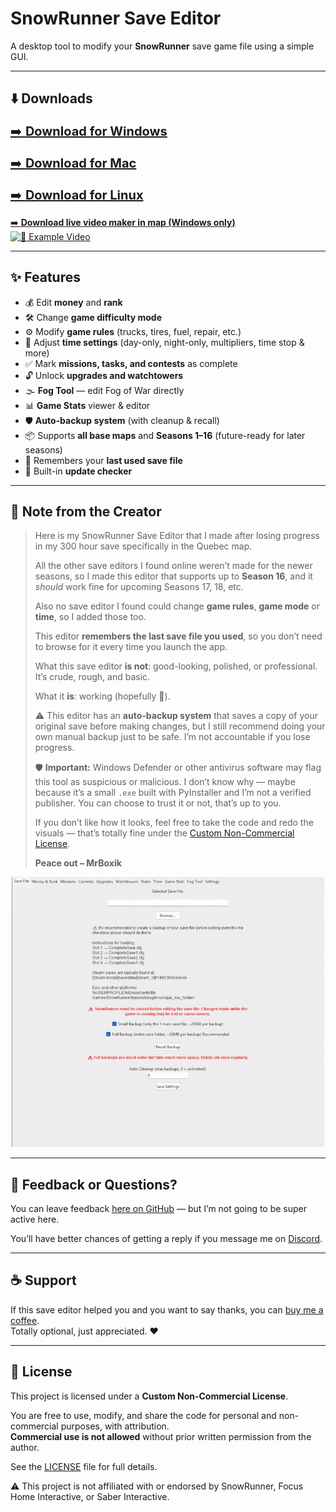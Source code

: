 # SnowRunner Save Editor

A desktop tool to modify your **SnowRunner** save game file using a simple GUI.

---

## ⬇️ Downloads

<p align="center">

<a href="https://github.com/MrBoxik/SnowRunner-Save-Editor/releases/tag/85a" style="font-size:20px;">➡️ <b>Download for Windows</b></a><br><br>
<a href="https://github.com/MrBoxik/SnowRunner-Save-Editor/releases/tag/85c" style="font-size:20px;">➡️ <b>Download for Mac</b></a><br><br>
<a href="https://github.com/MrBoxik/SnowRunner-Save-Editor/releases/tag/85b" style="font-size:20px;">➡️ <b>Download for Linux</b></a>

<a href="https://github.com/MrBoxik/SnowRunner-Save-Editor/releases/tag/70">
  ➡️ <b>Download live video maker in map (Windows only)</b>
</a>
<br>
<a href="https://youtu.be/zm66iWsVAvA">
  <img src="https://img.youtube.com/vi/zm66iWsVAvA/hqdefault.jpg" alt="🎥 Example Video" width="400">
</a>



</p>

---

## ✨ Features

- 💰 Edit **money** and **rank**
- 🛠️ Change **game difficulty mode**
- ⚙️ Modify **game rules** (trucks, tires, fuel, repair, etc.)
- 🌄 Adjust **time settings** (day-only, night-only, multipliers, time stop & more)
- ✅ Mark **missions, tasks, and contests** as complete
- 🔓 Unlock **upgrades and watchtowers**
- 🌫️ **Fog Tool** — edit Fog of War directly
- 📊 **Game Stats** viewer & editor
- 🛡️ **Auto-backup system** (with cleanup & recall)
- 📦 Supports **all base maps** and **Seasons 1–16** (future-ready for later seasons)
- 📂 Remembers your **last used save file**
- 🔄 Built-in **update checker**

---

## 💬 Note from the Creator

> Here is my SnowRunner Save Editor that I made after losing progress in my 300 hour save specifically in the Quebec map.  
>  
> All the other save editors I found online weren’t made for the newer seasons, so I made this editor that supports up to **Season 16**, and it *should* work fine for upcoming Seasons 17, 18, etc.  
>  
> Also no save editor I found could change **game rules**, **game mode** or **time**, so I added those too.  
>  
> This editor **remembers the last save file you used**, so you don’t need to browse for it every time you launch the app.  
>  
> What this save editor **is not**: good-looking, polished, or professional. It’s crude, rough, and basic.  
>  
> What it **is**: working (hopefully 🤞).  
>  
> ⚠️ This editor has an **auto-backup system** that saves a copy of your original save before making changes, but I still recommend doing your own manual backup just to be safe. I’m not accountable if you lose progress.  
>  
> 🛡️ **Important:** Windows Defender or other antivirus software may flag this tool as suspicious or malicious. I don’t know why — maybe because it’s a small `.exe` built with PyInstaller and I’m not a verified publisher. You can choose to trust it or not, that’s up to you.  
>  
> If you don’t like how it looks, feel free to take the code and redo the visuals — that’s totally fine under the [Custom Non-Commercial License](LICENSE).  
>  
> **Peace out – MrBoxik**

<p align="center">
  <img src="https://github.com/MrBoxik/SnowRunner-Save-Editor/blob/main/gif.gif" alt="SnowRunner Save Editor demo" width="500"/>
</p>

---

## 💬 Feedback or Questions?

You can leave feedback [here on GitHub](https://github.com/MrBoxik/SnowRunner-Save-Editor/issues) — but I’m not going to be super active here.  

You’ll have better chances of getting a reply if you message me on [Discord](https://discord.com/users/638802769393745950).

---

## ☕ Support

If this save editor helped you and you want to say thanks, you can [buy me a coffee](https://buymeacoffee.com/mrboxik).  
Totally optional, just appreciated. ❤️

---

## 📜 License

This project is licensed under a **Custom Non-Commercial License**.  

You are free to use, modify, and share the code for personal and non-commercial purposes, with attribution.  
**Commercial use is not allowed** without prior written permission from the author.  

See the [LICENSE](LICENSE) file for full details.  

⚠️ This project is not affiliated with or endorsed by SnowRunner, Focus Home Interactive, or Saber Interactive.
